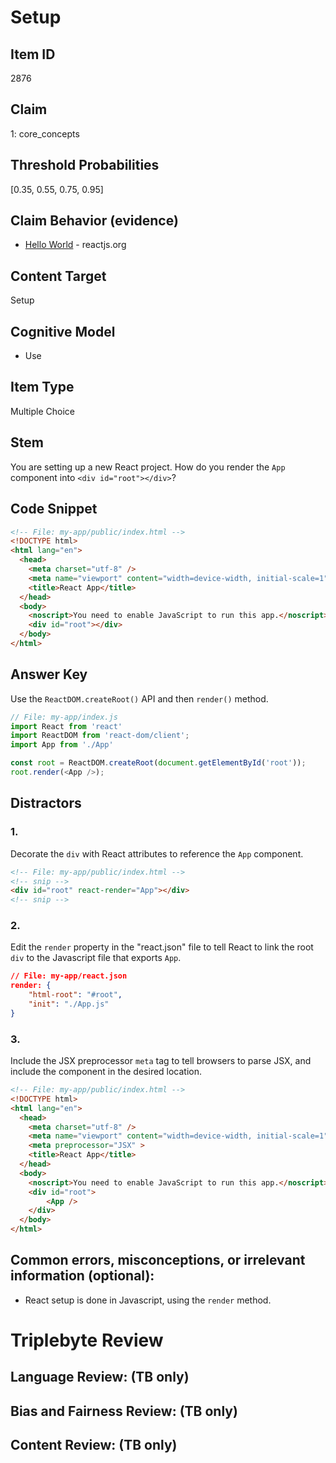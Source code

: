 # Setup

## Item ID
2876

## Claim
1: core_concepts

## Threshold Probabilities
[0.35, 0.55, 0.75, 0.95]

## Claim Behavior (evidence)
- [Hello World](https://reactjs.org/docs/hello-world.html) - reactjs.org

## Content Target
Setup

## Cognitive Model
* Use

## Item Type
Multiple Choice

## Stem
You are setting up a new React project.  How do you render the `App` component into `<div id="root"></div>`?

## Code Snippet
```html
<!-- File: my-app/public/index.html -->
<!DOCTYPE html>
<html lang="en">
  <head>
    <meta charset="utf-8" />
    <meta name="viewport" content="width=device-width, initial-scale=1" />
    <title>React App</title>
  </head>
  <body>
    <noscript>You need to enable JavaScript to run this app.</noscript>
    <div id="root"></div>
  </body>
</html>
```

## Answer Key
Use the `ReactDOM.createRoot()` API and then `render()` method.

```javascript
// File: my-app/index.js
import React from 'react'
import ReactDOM from 'react-dom/client';
import App from './App'

const root = ReactDOM.createRoot(document.getElementById('root'));
root.render(<App />);
```

## Distractors
### 1.
Decorate the `div` with React attributes to reference the `App` component.

```html
<!-- File: my-app/public/index.html -->
<!-- snip -->
<div id="root" react-render="App"></div>
<!-- snip -->
```

### 2.
Edit the `render` property in the "react.json" file to tell React to link the root `div` to the Javascript file that exports `App`.

```json
// File: my-app/react.json
render: {
    "html-root": "#root",
    "init": "./App.js"
}
```

### 3.
Include the JSX preprocessor `meta` tag to tell browsers to parse JSX, and include the component in the desired location.

```html
<!-- File: my-app/public/index.html -->
<!DOCTYPE html>
<html lang="en">
  <head>
    <meta charset="utf-8" />
    <meta name="viewport" content="width=device-width, initial-scale=1" />
    <meta preprocessor="JSX" >
    <title>React App</title>
  </head>
  <body>
    <noscript>You need to enable JavaScript to run this app.</noscript>
    <div id="root">
        <App />
    </div>
  </body>
</html>
```

## Common errors, misconceptions, or irrelevant information (optional):

* React setup is done in Javascript, using the `render` method.

# Triplebyte Review


## Language Review: (TB only)


## Bias and Fairness Review: (TB only)


## Content Review: (TB only)

